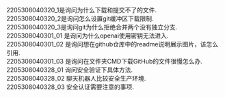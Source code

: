 2205308040320_1是询问为什么下载和提交不了的文件.<br>
2205308040320_2是询问怎么设置git缓冲区下载限制.<br>
2205308040320_3是询问git为什么拒绝合并两个没有独立分支.<br>
2205308040301_01 是询问为什么openai使用密钥无法进入.<br>
2205308040301_02 是询问想在github仓库中的readme说明展示图片，该怎么引用.<br>
2205308040301_03 是询问在文件夹CMD下载GitHub的文件很慢怎么办.<br>
2205308040328_01 询问安全验证下具体方法.<br>
2205308040328_02 聊天机器人比较安全生产环境.<br>
2205308040328_03 安全认证需要注意的事项.<br>
